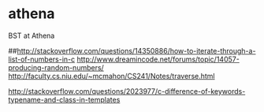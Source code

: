 # athena
BST at Athena

##http://stackoverflow.com/questions/14350886/how-to-iterate-through-a-list-of-numbers-in-c
http://www.dreamincode.net/forums/topic/14057-producing-random-numbers/
http://faculty.cs.niu.edu/~mcmahon/CS241/Notes/traverse.html


http://stackoverflow.com/questions/2023977/c-difference-of-keywords-typename-and-class-in-templates

